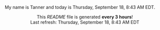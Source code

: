 My name is Tanner and today is Thursday, September 18, 8:43 AM EDT.

<p align="center">This <i>README</i> file is generated <b>every 3 hours</b>!</br>Last refresh: Thursday, September 18, 8:43 AM EDT<br /></p>
